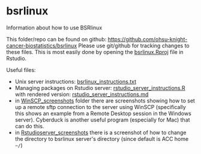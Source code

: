 # bsrlinux
Information about how to use BSRlinux

This folder/repo can be found on github: https://github.com/ohsu-knight-cancer-biostatistics/bsrlinux
Please use git/github for tracking changes to these files. This is most easily done by opening the [bsrlinux.Rproj](bsrlinux.Rproj) file in Rstudio.

Useful files:

- Unix server instructions: [bsrlinux_instructions.txt](bsrlinux_instructions.txt)
- Managing packages on Rstudio server: [rstudio_server_instructions.R](rstudio_server_instructions.R)
with rendered version: [rstudio_server_instructions.md](rstudio_server_instructions.md)
- in [WinSCP_screenshots](WinSCP_screenshots/) folder there are screenshots showing how to set up a remote sftp connection to the server using WinSCP (specifically this shows an example from a Remote Desktop session in the Windows server). Cyberduck is another useful program (especially for Mac) that can do this.
- in [Rstudioserver_screenshots](Rstudioserver_screenshots/) there is a screenshot of how to change the directory to bsrlinux server's directory (since default is ACC home `~/`)